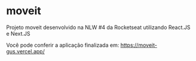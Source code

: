 # moveit
Projeto moveit desenvolvido na NLW #4 da Rocketseat utilizando React.JS e Next.JS

Você pode conferir a aplicação finalizada em: https://moveit-gus.vercel.app/

